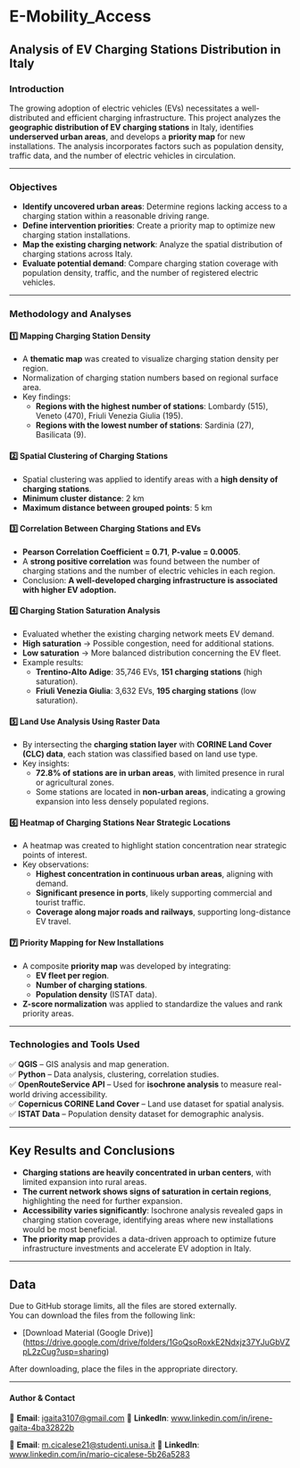 # E-Mobility_Access
## **Analysis of EV Charging Stations Distribution in Italy**

### **Introduction**
The growing adoption of electric vehicles (EVs) necessitates a well-distributed and efficient charging infrastructure. This project analyzes the **geographic distribution of EV charging stations** in Italy, identifies **underserved urban areas**, and develops a **priority map** for new installations. The analysis incorporates factors such as population density, traffic data, and the number of electric vehicles in circulation.

---

### **Objectives**
- **Identify uncovered urban areas**: Determine regions lacking access to a charging station within a reasonable driving range.
- **Define intervention priorities**: Create a priority map to optimize new charging station installations.
- **Map the existing charging network**: Analyze the spatial distribution of charging stations across Italy.
- **Evaluate potential demand**: Compare charging station coverage with population density, traffic, and the number of registered electric vehicles.

---

### **Methodology and Analyses**

#### **1️⃣ Mapping Charging Station Density**
- A **thematic map** was created to visualize charging station density per region.
- Normalization of charging station numbers based on regional surface area.
- Key findings:
  - **Regions with the highest number of stations**: Lombardy (515), Veneto (470), Friuli Venezia Giulia (195).
  - **Regions with the lowest number of stations**: Sardinia (27), Basilicata (9).

#### **2️⃣ Spatial Clustering of Charging Stations**
- Spatial clustering was applied to identify areas with a **high density of charging stations**.
- **Minimum cluster distance**: 2 km
- **Maximum distance between grouped points**: 5 km

#### **3️⃣ Correlation Between Charging Stations and EVs**
- **Pearson Correlation Coefficient = 0.71**, **P-value = 0.0005**.
- A **strong positive correlation** was found between the number of charging stations and the number of electric vehicles in each region.
- Conclusion: **A well-developed charging infrastructure is associated with higher EV adoption.**

#### **4️⃣ Charging Station Saturation Analysis**
- Evaluated whether the existing charging network meets EV demand.
- **High saturation** → Possible congestion, need for additional stations.
- **Low saturation** → More balanced distribution concerning the EV fleet.
- Example results:
  - **Trentino-Alto Adige**: 35,746 EVs, **151 charging stations** (high saturation).
  - **Friuli Venezia Giulia**: 3,632 EVs, **195 charging stations** (low saturation).

#### **5️⃣ Land Use Analysis Using Raster Data**
- By intersecting the **charging station layer** with **CORINE Land Cover (CLC) data**, each station was classified based on land use type.
- Key insights:
  - **72.8% of stations are in urban areas**, with limited presence in rural or agricultural zones.
  - Some stations are located in **non-urban areas**, indicating a growing expansion into less densely populated regions.

#### **6️⃣ Heatmap of Charging Stations Near Strategic Locations**
- A heatmap was created to highlight station concentration near strategic points of interest.
- Key observations:
  - **Highest concentration in continuous urban areas**, aligning with demand.
  - **Significant presence in ports**, likely supporting commercial and tourist traffic.
  - **Coverage along major roads and railways**, supporting long-distance EV travel.

#### **7️⃣ Priority Mapping for New Installations**
- A composite **priority map** was developed by integrating:
  - **EV fleet per region**.
  - **Number of charging stations**.
  - **Population density** (ISTAT data).
- **Z-score normalization** was applied to standardize the values and rank priority areas.

---

### **Technologies and Tools Used**
✅ **QGIS** – GIS analysis and map generation.  
✅ **Python** – Data analysis, clustering, correlation studies.  
✅ **OpenRouteService API** – Used for **isochrone analysis** to measure real-world driving accessibility.  
✅ **Copernicus CORINE Land Cover** – Land use dataset for spatial analysis.  
✅ **ISTAT Data** – Population density dataset for demographic analysis.  

---

## **Key Results and Conclusions**
- **Charging stations are heavily concentrated in urban centers**, with limited expansion into rural areas.
- **The current network shows signs of saturation in certain regions**, highlighting the need for further expansion.
- **Accessibility varies significantly**: Isochrone analysis revealed gaps in charging station coverage, identifying areas where new installations would be most beneficial.
- **The priority map** provides a data-driven approach to optimize future infrastructure investments and accelerate EV adoption in Italy.

---

## Data
Due to GitHub storage limits, all the files are stored externally.  
You can download the files from the following link:  

- [Download Material (Google Drive)] (https://drive.google.com/drive/folders/1GoQsoRoxkE2Ndxjz37YJuGbVZpL2zCug?usp=sharing)

After downloading, place the files in the appropriate directory.

---
#### Author & Contact
📧   **Email**: igaita3107@gmail.com
🔗   **LinkedIn**: www.linkedin.com/in/irene-gaita-4ba32822b


📧  **Email**: m.cicalese21@studenti.unisa.it
🔗  **LinkedIn**: www.linkedin.com/in/mario-cicalese-5b26a5283
